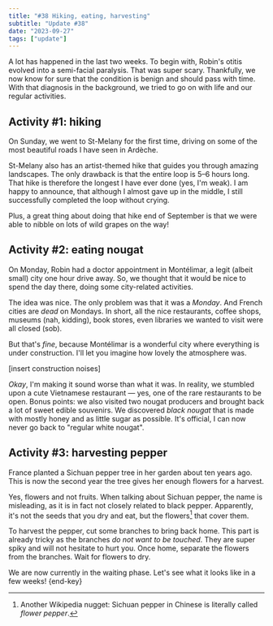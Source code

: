 ```yaml
---
title: "#38 Hiking, eating, harvesting"
subtitle: "Update #38"
date: "2023-09-27"
tags: ["update"]
---
```


A lot has happened in the last two weeks. To begin with, Robin's otitis evolved into a semi-facial paralysis. That was super scary. Thankfully, we now know for sure that the condition is benign and should pass with time. With that diagnosis in the background, we tried to go on with life and our regular activities.

## Activity \#1: hiking

On Sunday, we went to St-Melany for the first time, driving on some of the most beautiful roads I have seen in Ardèche.

St-Melany also has an artist-themed hike that guides you through amazing landscapes. The only drawback is that the entire loop is 5–6 hours long. That hike is therefore the longest I have ever done (yes, I'm weak). I am happy to announce, that although I almost gave up in the middle, I still successfully completed the loop without crying.

Plus, a great thing about doing that hike end of September is that we were able to nibble on lots of wild grapes on the way!

## Activity \#2: eating nougat

On Monday, Robin had a doctor appointment in Montélimar, a legit (albeit small) city one hour drive away. So, we thought that it would be nice to spend the day there, doing some city-related activities.

The idea was nice. The only problem was that it was a _Monday_. And French cities are _dead_ on Mondays. In short, all the nice restaurants, coffee shops, museums (nah, kidding), book stores, even libraries we wanted to visit were all closed (sob).

But that's _fine_, because Montélimar is a wonderful city where everything is under construction. I'll let you imagine how lovely the atmosphere was.

[insert construction noises]

_Okay_, I'm making it sound worse than what it was. In reality, we stumbled upon a cute Vietnamese restaurant — yes, one of the rare restaurants to be open. Bonus points: we also visited two nougat producers and brought back a lot of sweet edible souvenirs. We discovered _black nougat_ that is made with mostly honey and as little sugar as possible. It's official, I can now never go back to "regular white nougat".

## Activity \#3: harvesting pepper

France planted a Sichuan pepper tree in her garden about ten years ago. This is now the second year the tree gives her enough flowers for a harvest.

Yes, flowers and not fruits. When talking about Sichuan pepper, the name is misleading, as it is in fact not closely related to black pepper. Apparently, it's not the seeds that you dry and eat, but the flowers[^1] that cover them.

To harvest the pepper, cut some branches to bring back home. This part is already tricky as the branches _do not want to be touched_. They are super spiky and will not hesitate to hurt you. Once home, separate the flowers from the branches. Wait for flowers to dry.

We are now currently in the waiting phase. Let's see what it looks like in a few weeks! {end-key}

[^1]: Another Wikipedia nugget: Sichuan pepper in Chinese is literally called _flower pepper_.

